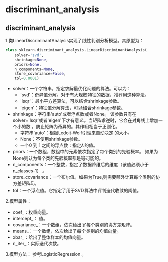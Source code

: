 
# discriminant_analysis

## discriminant_analysis

1.类LinearDiscriminantAnalysis实现了线性判别分析模型。其原型为：
```python
class sklearn.discriminant_analysis.LinearDiscriminantAnalysis(
    solver='svd', 
    shrinkage=None, 
    priors=None, 
    n_components=None, 
    store_covariance=False, 
    tol=0.0001)
```

- solver：一个字符串，指定求解最优化问题的算法。可以为：
  - 'svd'：奇异值分解。对于有大规模特征的数据，推荐用这种算法。
  - 'lsqr'：最小平方差算法，可以结合shrinkage参数。
  - 'eigen'：特征值分解算法，可以结合shrinkage参数。
- shrinkage：字符串'auto'或者浮点数或者None。
该参数只有在solver='lsqr'或者'eigen'下才有意义。当矩阵求逆时，它会在对角线上增加一个小的数 ，防止矩阵为奇异的。其作用相当于正则化。
  - 字符串'auto'：根据Ledoit-Wolf引理来自动决定  的大小。
  - None：不使用shrinkage参数。
  - 一个0 到 1 之间的浮点数：指定$\lambda$的值。
- priors：一个数组，数组中的元素依次指定了每个类别的先验概率。
如果为None则认为每个类的先验概率都是等可能的。
- n_components：一个整数，指定了数据降维后的维度（该值必须小于 n_classes-1） 。
- store_covariance：一个布尔值。如果为True,则需要额外计算每个类别的协方差矩阵$\Sigma_{i}$。
- tol：一个浮点值。它指定了用于SVD算法中评判迭代收敛的阈值。

2.模型属性：

- coef_：权重向量。
- intercept_： 值。
- covariance_：一个数组，依次给出了每个类别的协方差矩阵。
- means_：一个数组，依次给出了每个类别的均值向量。
- xbar_：给出了整体样本的均值向量。
- n_iter_：实际迭代次数。

3.模型方法： 参考LogisticRegression 。
